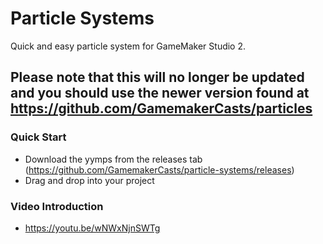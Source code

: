 # Particle Systems
Quick and easy particle system for GameMaker Studio 2.

## **Please note that this will no longer be updated and you should use the newer version found at https://github.com/GamemakerCasts/particles**

### Quick Start
 * Download the yymps from the releases tab (https://github.com/GamemakerCasts/particle-systems/releases)
 * Drag and drop into your project

### Video Introduction
 * https://youtu.be/wNWxNjnSWTg
